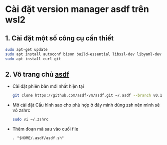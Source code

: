 # Cài đặt version manager asdf trên wsl2

## 1. Cài đặt một số công cụ cần thiết

```bash
sudo apt-get update
sudo apt install autoconf bison build-essential libssl-dev libyaml-dev libreadline-dev zlib1g-dev libncurses-dev libffi-dev libgdbm-dev
sudo apt install curl git
```

## 2. Vô trang chủ [asdf](hhttps://asdf-vm.com/guide/getting-started.html#community-supported-download-methods)

* Cài đặt phiên bản mới nhất hiện tại

  ```bash
  git clone https://github.com/asdf-vm/asdf.git ~/.asdf --branch v0.11.3
  ```
* Mở cài đặt Cầu hình sao cho phù hợp ở đây mình dùng zsh nên mình sẽ vô zshrc

  ```bash
  sudo vi ~/.zshrc
  ```
* Thêm đoạn mã sau vào cuối file

  ```console
  . "$HOME/.asdf/asdf.sh"
  ```
